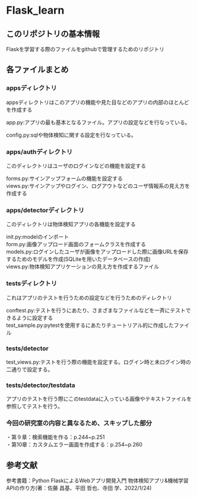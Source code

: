 # Flask_learn
## このリポジトリの基本情報
Flaskを学習する際のファイルをgithubで管理するためのリポジトリ  

## 各ファイルまとめ
### appsディレクトリ
appsディレクトリはこのアプリの機能や見た目などのアプリの内部のほとんどを作成する  

app.py:アプリの最も基本となるファイル。アプリの設定などを行なっている。  

config.py:sqlや物体検知に関する設定を行なっている。  

### apps/authディレクトリ
このディレクトリはユーザのログインなどの機能を設定する  

forms.py:サインアップフォームの機能を設定する  
views.py:サインアップやログイン、ログアウトなどのユーザ情報系の見え方を作成する  


### apps/detectorディレクトリ
このディレクトリは物体検知アプリの各機能を設定する  

init.py:modelのインポート  
form.py:画像アップロード画面のフォームクラスを作成する  
models.py:ログインしたユーザが画像をアップロードした際に画像URLを保存するためのモデルを作成(SQLiteを用いたデータベースの作成)  
views.py:物体検知アプリケーションの見え方を作成するファイル  

### testsディレクトリ
これはアプリのテストを行うための設定などを行うためのディレクトリ

conftest.py:テストを行うにあたり、さまざまなファイルなどを一斉にテストできるように設定する  
test_sample.py:pytestを使用するにあたりチュートリアル的に作成したファイル  

### tests/detector
test_views.py:テストを行う際の機能を設定する。ログイン時と未ログイン時の二通りで設定する。  


### tests/detector/testdata
アプリのテストを行う際にこのtestdataに入っている画像やテキストファイルを参照してテストを行う。  

### 今回の研究室の内容と異なるため、スキップした部分
・第９章：検索機能を作る：p.244~p.251  
・第10章：カスタムエラー画面を作成する：p.254~p.260  


## 参考文献
参考書籍：Python FlaskによるWebアプリ開発入門 物体検知アプリ&機械学習APIの作り方(著：佐藤 昌基、平田 哲也、寺田 学、2022/1/24)  